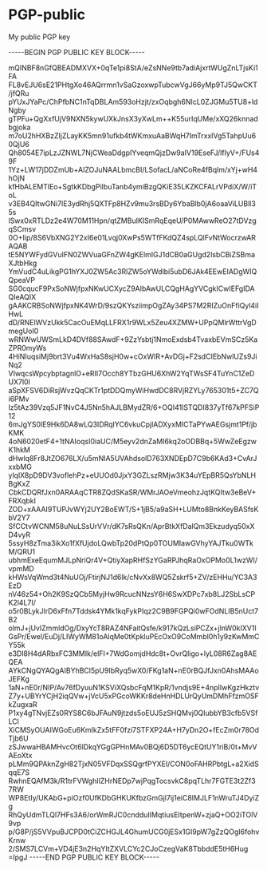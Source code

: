 # PGP-public
My public PGP key

-----BEGIN PGP PUBLIC KEY BLOCK-----

mQINBF8nGfQBEADMXVX+0qTe1pi8StA/eZsNNe9tb7adiAjxrtWUgZnLTjsKi1FA
FL8vEJU6sE21PHtgXo46AQrrmn1vSaGzoxwpTubcwVgJ66yMp9TJ5QwCKT/jfQRu
pYUxJYaPc/ChPfbNC1nTqDBLAm593oHzjt/zxOqbgh6NIcL0ZJGMu5TU8+ldNgby
gTPFu+QgXxfUjV9NXN5kywUXkJnsX3yXwLm++K55urIqUMe/xXQ26knnadbgjoka
m7oU2hHXBzZIjZLayKK5mn91ufkb4tWKmxuAaBWqH7ImTrxxlVg5TahpUu60QjU6
Qh8054E7ipLzJZNWL7NjCWeaDdgpIYveqmQjzDw9aIV19EseFJ/lfIyV+/FUs49F
1Yz+LW17jDDZmUb+AIZOJuNAALbmcBI/LSofacL/aNCoRe4fBqlm/xYj+wH4hOjN
kfHbALEMTlEo+SgtkKDbgPiIbuTanb4ymiBzgQKiE35LKZKCFALrVPdiX/W/iToL
v3EB4QItwGNi7IE3ydRhj5QXTFp8HZv9mu3rsBDy6YbaBlb0jA6oaaViLUBll35s
lSwx0xRTLDz2e4W70M11Hpn/qtZMBuIKISmRqEqeU/P0MAwwReO27tDVzgqSCmsv
0O+Iip/8S6VbXNG2Y2xI6e01Lvqj0XwPs5WTfFKdQZ4spLQlFvNtWocrzwARAQAB
tE5NYWFydGVuIFN0ZWVuaGFnZW4gKElmIGJ1dCB0aGUgd2lsbCBiZSBmaXJtbHkg
YmVudC4uLikgPG1hYXJ0ZW5Ac3RlZW5oYWdlbi5ubD6JAk4EEwEIADgWIQQpeaVP
SG0cqucF9PxSoNWjfpxNKwUCXycZ9AIbAwULCQgHAgYVCgkICwIEFgIDAQIeAQIX
gAAKCRBSoNWjfpxNK4WrD/9szQKYsziimpOgZAy34PS7M2RIZuOnFfiQyl4iIHwL
dD/RNElWVzUkk5CacOuEMqLLFRX1r9WLx5Zeu4XZMW+UPpQMlrWttrVgDmegUoI0
wRNWwUWSmLkD4DVf88SAwdF+9ZzYsbtj1NmoExdsb4TvaxbEVmSCz5KaZPR0myWs
4HiNIuqsiMj9brt3Vu4WxHaS8sjH0w+cOxWIR+AvDGj+F2sdCIEbNwlUZs9JiNq2
VIwqcsWpcybptagnlO+eRII7Occh8YTbzGHU6XhW2YqTWsSF4TuYnC1ZeDUX7l0l
aSpXFSV6DiRsjWvzQqCKTr1ptDDQmyWiHwdDC8RVjRZYLy765301t5+ZC7Qi6PMv
lz5tAz39Vzq5JF1NvC4J5Nn5hAJLBMydZR/6+OQI41ISTQDI837yTf67kPFSiP12
6mJgYS0lE9Hk6DA8wLQ3IDRqIYC6vkuCpjlADXyxMICTaPYwAEGsjmt1Pf/jbKMK
4oN6020etF4+1tNAIoqsI0iaUC/M5eyv2dnZaMI6kq2oODBBq+5WwZeEgzwK1hkM
dHwlq8Fr8JtZO676LX/u5mNIA5UVAhdsolD763XNDEpD7C9b6KAd3+CvArJxxbMG
ylqlX8pD9DV3voflehPz+eUUOd0JjxY3GZLszRMjw3K34uYEpBR5QsYbNLHBgKxZ
CbkCDQRfJxn0ARAAqCTR8ZQdSKaSR/WMrJAOeVmeohzJqtKQItw3eBeV+FRXqbkI
ZOD+xAAAI9TUPJvWYj2UY2BoEWT/S+1jB5/a9aSH+LUMto8BnkKeyBASfsKbV2Y7
SfCCtvWCNM58uNuLSsUrVVr/dK7sRsQKn/AprBtkXfDalQm3Ekzudyq50xXD4vyR
5ssyH8zTma3ikXo1fXfUjdoLQwbTp20dPtQp0TOUMIawGVhyYAJTku0WTkM/QRU1
ubhmExeEqumMJLpNriQr4V+QtiyXapRHfSzYGaRPJhqRaOxOPMo0L1wzWI/vpmMD
kHWsVqWmd3t4NuUOj/FtirjNJ1d6lk/cNvXx8WQ5Zskrf5+ZV/zEHHu/YC3A3EzD
nV46z54+Oh2K9SzQCb5MyjHw9RcucNNzsY6H6SwXDPc7xb8LJ2SbLsCPK2l4L7I/
o5r0BLykJlrD6xFfn7Tddsk4YMk1kqFykPIqz2C9B9FGPQi0wFOdNLIB5nUct7B2
olmJ+jUvIZmmldOg/DxyYcT8RAZ4NFaitQsfe/k917kQzLsiPCZx+jlnW0kIXV1l
GsPr/Ewel/EuDj/LIWyWM81oAlqMe0tKpkluPEcOxO9CoMmbl0h1y9zKwMmCY55k
e3Dl8H4dARbxFC3MMIk/elFI+7WdGomjdHdc8t+OvrQligo+lyL08R6Zag8AEQEA
AYkCNgQYAQgAIBYhBCl5pU9IbRyq5wX0/FKg1aN+nE0rBQJfJxn0AhsMAAoJEFKg
1aN+nE0r/NIP/Av76fDyuuN1KSViXQsbcFqM1KpR/1vndjs9E+4npIIwKgzHkztv
Z7y+UBYrYCjH2iqQVw+jVcU5xPGcoWKKr8deHnHDLUrQyUmDMhFfzmOSFkZugxaR
P1xy4gTNvjEZs0RYS8C6bJFAuN9jtzds5oEUJ5zSHQMvj0QIubbYB3cfb5VSfLCl
XiCMSyOUAIWGoEu6KmIkZx5tFF0fzi7STFXP24A+H7yDn2O+fEcZm0r78OdTjb6U
zSJwwaHBAMHvcOt6lDkqYGgGPHnMAv0BQj6D5DT6ycEQtUY1riB/0t+MvVAEoXtx
pLMm9QPAknZgH82TjxN05VFDqxSSQgrfPYXEI/CON0oFAHRPbtgL+a2XidSqqE7S
RwhnEQAfM3k/R1trFVWghIlZHrNEDp7wjPqgTocsvkC8pqTLhr7FGTE3t2Zf37RW
WP8EtIy/UKAbG+piOzf0UfKDbGHKUKfbzGmGjl7ij1eiC8IMJLF1nWruTJ4DyiZg
RhQyUdmTLQl7HFs3A6/orWmRJC0cndduIIMqtiusEItpenW+zjaQ+OO2iTOlV9vp
p/G8P/jS5VVpuBJCPD0tCiZCHGJL4GhumUCG0jESx1GI9pW7gZzQOgI6fohvKrnw
2/SMS7LCVm+VD4jE3n2HqYItZXVLCYc2CJoCzegVaK8TbbddE5tH6Hug
=IpgJ
-----END PGP PUBLIC KEY BLOCK-----
